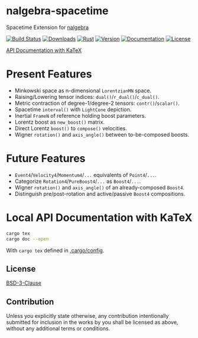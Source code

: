 # nalgebra-spacetime

Spacetime Extension for [nalgebra]

[nalgebra]: https://nalgebra.org

[![Build Status][]](https://travis-ci.org/qu1x/nalgebra-spacetime)
[![Downloads][]](https://crates.io/crates/nalgebra-spacetime)
[![Rust][]](https://www.rust-lang.org)
[![Version][]](https://crates.io/crates/nalgebra-spacetime)
[![Documentation][]](https://docs.rs/nalgebra-spacetime)
[![License][]](https://opensource.org/licenses/BSD-3-Clause)

[Build Status]: https://travis-ci.org/qu1x/nalgebra-spacetime.svg
[Downloads]: https://img.shields.io/crates/d/nalgebra-spacetime.svg
[Rust]: https://img.shields.io/badge/rust-stable-brightgreen.svg
[Version]: https://img.shields.io/crates/v/nalgebra-spacetime.svg
[Documentation]: https://docs.rs/nalgebra-spacetime/badge.svg
[License]: https://img.shields.io/crates/l/nalgebra-spacetime.svg

[API Documentation with KaTeX](https://docs.rs/nalgebra-spacetime)

# Present Features

  * Minkowski space as n-dimensional `LorentzianMN` space.
  * Raising/Lowering tensor indices: `dual()`/`r_dual()`/`c_dual()`.
  * Metric contraction of degree-1/degree-2 tensors: `contr()`/`scalar()`.
  * Spacetime `interval()` with `LightCone` depiction.
  * Inertial `FrameN` of reference holding boost parameters.
  * Lorentz boost as `new_boost()` matrix.
  * Direct Lorentz `boost()` to `compose()` velocities.
  * Wigner `rotation()` and `axis_angle()` between to-be-composed boosts.

# Future Features

  * `Event4`/`Velocity4`/`Momentum4`/`...` equivalents of `Point4`/`...`.
  * Categorize `Rotation4`/`PureBoost4`/`...` as `Boost4`/`...`.
  * Wigner `rotation()` and `axis_angle()` of an already-composed `Boost4`.
  * Distinguish pre/post-rotation and active/passive `Boost4` compositions.

# Local API Documentation with KaTeX

```sh
cargo tex
cargo doc --open
```

With `cargo tex` defined in [.cargo/config](.cargo/config).

## License

[BSD-3-Clause](LICENSE.md)

## Contribution

Unless you explicitly state otherwise, any contribution intentionally submitted
for inclusion in the works by you shall be licensed as above, without any
additional terms or conditions.
